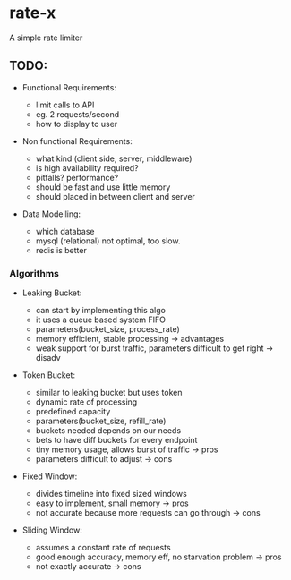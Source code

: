 # rate-x
A simple rate limiter


## TODO:

- Functional Requirements:
    - limit calls to API
    - eg. 2 requests/second
    - how to display to user

- Non functional Requirements:
    - what kind (client side, server, middleware)
    - is high availability required?
    - pitfalls? performance?
    - should be fast and use little memory
    - should placed in between client and server

- Data Modelling:
    - which database
    - mysql (relational) not optimal, too slow.
    - redis is better

### Algorithms

- Leaking Bucket:
    - can start by implementing this algo
    - it uses a queue based system FIFO
    - parameters(bucket_size, process_rate)
    - memory efficient, stable processing -> advantages
    - weak support for burst traffic, parameters difficult to get right -> disadv


- Token Bucket:
    - similar to leaking bucket but uses token
    - dynamic rate of processing
    - predefined capacity
    - parameters(bucket_size, refill_rate)
    - buckets needed depends on our needs
    - bets to have diff buckets for every endpoint
    - tiny memory usage, allows burst of traffic -> pros
    - parameters difficult to adjust -> cons


- Fixed Window:
    - divides timeline into fixed sized windows
    - easy to implement, small memory -> pros
    - not accurate because more requests can go through -> cons



- Sliding Window:
    - assumes a constant rate of requests
    - good enough accuracy, memory eff, no starvation problem -> pros
    - not exactly accurate -> cons

